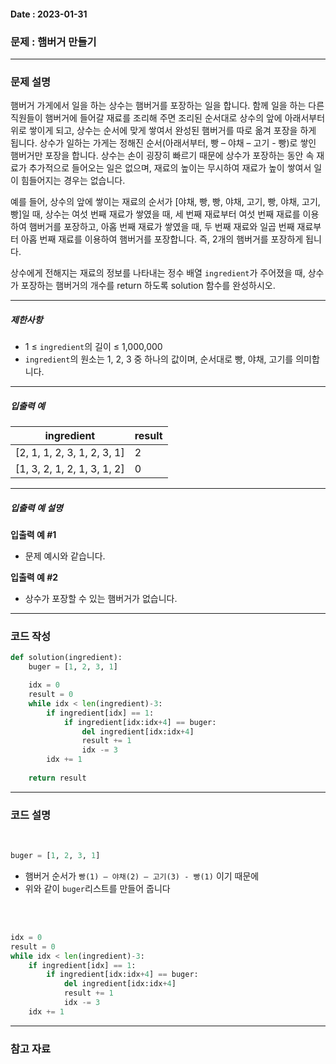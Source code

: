 #### Date : 2023-01-31

### 문제 :  햄버거 만들기
---
### 문제 설명

햄버거 가게에서 일을 하는 상수는 햄버거를 포장하는 일을 합니다. 함께 일을 하는 다른 직원들이 햄버거에 들어갈 재료를 조리해 주면 조리된 순서대로 상수의 앞에 아래서부터 위로 쌓이게 되고, 상수는 순서에 맞게 쌓여서 완성된 햄버거를 따로 옮겨 포장을 하게 됩니다. 상수가 일하는 가게는 정해진 순서(아래서부터, 빵 – 야채 – 고기 - 빵)로 쌓인 햄버거만 포장을 합니다. 상수는 손이 굉장히 빠르기 때문에 상수가 포장하는 동안 속 재료가 추가적으로 들어오는 일은 없으며, 재료의 높이는 무시하여 재료가 높이 쌓여서 일이 힘들어지는 경우는 없습니다.

예를 들어, 상수의 앞에 쌓이는 재료의 순서가 \[야채, 빵, 빵, 야채, 고기, 빵, 야채, 고기, 빵\]일 때, 상수는 여섯 번째 재료가 쌓였을 때, 세 번째 재료부터 여섯 번째 재료를 이용하여 햄버거를 포장하고, 아홉 번째 재료가 쌓였을 때, 두 번째 재료와 일곱 번째 재료부터 아홉 번째 재료를 이용하여 햄버거를 포장합니다. 즉, 2개의 햄버거를 포장하게 됩니다.

상수에게 전해지는 재료의 정보를 나타내는 정수 배열 `ingredient`가 주어졌을 때, 상수가 포장하는 햄버거의 개수를 return 하도록 solution 함수를 완성하시오.

___

##### 제한사항

-   1 ≤ `ingredient`의 길이 ≤ 1,000,000
-   `ingredient`의 원소는 1, 2, 3 중 하나의 값이며, 순서대로 빵, 야채, 고기를 의미합니다.

___

##### 입출력 예

| ingredient | result |
| --- | --- |
| \[2, 1, 1, 2, 3, 1, 2, 3, 1\] | 2 |
| \[1, 3, 2, 1, 2, 1, 3, 1, 2\] | 0 |

___

##### 입출력 예 설명

**입출력 예 #1**

-   문제 예시와 같습니다.

**입출력 예 #2**

-   상수가 포장할 수 있는 햄버거가 없습니다.

---
### 코드 작성
```python
def solution(ingredient):
    buger = [1, 2, 3, 1]

    idx = 0
    result = 0
    while idx < len(ingredient)-3:
        if ingredient[idx] == 1:
            if ingredient[idx:idx+4] == buger:
                del ingredient[idx:idx+4]
                result += 1
                idx -= 3
        idx += 1
            
    return result
```

---
### 코드 설명
<br/>

```python
buger = [1, 2, 3, 1]
```
- 햄버거 순서가 `빵(1) – 야채(2) – 고기(3) - 빵(1)` 이기 때문에 
- 위와 같이 `buger`리스트를 만들어 줍니다

<br/>
<br/>

```python
idx = 0
result = 0
while idx < len(ingredient)-3:
	if ingredient[idx] == 1:
		if ingredient[idx:idx+4] == buger:
			del ingredient[idx:idx+4]
			result += 1
			idx -= 3
	idx += 1
```


---
### 참고 자료